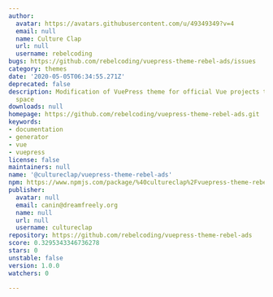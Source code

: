 ```yaml
---
author:
  avatar: https://avatars.githubusercontent.com/u/49349349?v=4
  email: null
  name: Culture Clap
  url: null
  username: rebelcoding
bugs: https://github.com/rebelcoding/vuepress-theme-rebel-ads/issues
category: themes
date: '2020-05-05T06:34:55.271Z'
deprecated: false
description: Modification of VuePress theme for official Vue projects to include ad
  space
downloads: null
homepage: https://github.com/rebelcoding/vuepress-theme-rebel-ads.git
keywords:
- documentation
- generator
- vue
- vuepress
license: false
maintainers: null
name: '@cultureclap/vuepress-theme-rebel-ads'
npm: https://www.npmjs.com/package/%40cultureclap%2Fvuepress-theme-rebel-ads
publisher:
  avatar: null
  email: canin@dreamfreely.org
  name: null
  url: null
  username: cultureclap
repository: https://github.com/rebelcoding/vuepress-theme-rebel-ads
score: 0.3295343346736278
stars: 0
unstable: false
version: 1.0.0
watchers: 0

---
```


